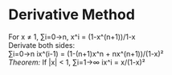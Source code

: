 # Derivative Method
For x ≠ 1, ∑i=0->n, x^i = (1-x^(n+1))/1-x  
Derivate both sides:  
∑i=0->n ix^(i-1) = (1-(n+1)x^n + nx^(n+1))/(1-x)²  
*Theorem:* If |x| < 1, ∑i=1->∞ ix^i = x/(1-x)²  

